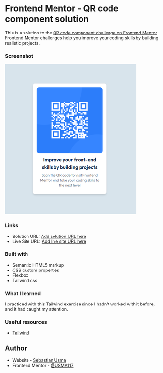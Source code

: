 # Frontend Mentor - QR code component solution

This is a solution to the [QR code component challenge on Frontend Mentor](https://www.frontendmentor.io/challenges/qr-code-component-iux_sIO_H). Frontend Mentor challenges help you improve your coding skills by building realistic projects. 
### Screenshot

![](./evidence/desarrollo.png)


### Links

- Solution URL: [Add solution URL here](https://your-solution-url.com)
- Live Site URL: [Add live site URL here](https://your-live-site-url.com)

### Built with

- Semantic HTML5 markup
- CSS custom properties
- Flexbox
- Tailwind css


### What I learned

I practiced with this Tailwind exercise since I hadn't worked with it before, and it had caught my attention.


### Useful resources

- [Tailwind](https://tailwindcss.com/docs/installation)

## Author

- Website - [Sebastian Usma](https://usma117.github.io/portafolio/)
- Frontend Mentor - [@USMA117](https://www.frontendmentor.io/profile/USMA117)

